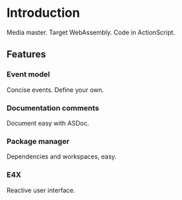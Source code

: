 # Introduction

Media master. Target WebAssembly. Code in ActionScript.

## Features

### Event model

Concise events. Define your own.

### Documentation comments

Document easy with ASDoc.

### Package manager

Dependencies and workspaces, easy.

### E4X

Reactive user interface.